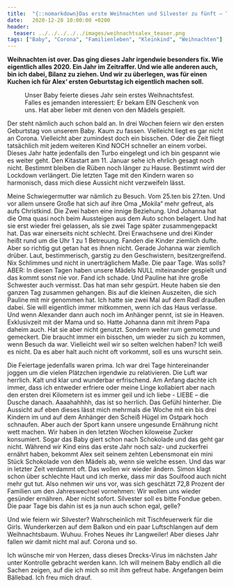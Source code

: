 ```yaml
---
title:  "{::nomarkdown}Das erste Weihnachten und Silvester zu fünft – Tschüss 2020{:/}"
date:   2020-12-28 10:00:00 +0200
header:
  teaser: ../../../../../images/weihnachtsalex_teaser.png
tags: ["Baby", "Corona", "Familienleben", "Kleinkind", "Weihnachten"]
---
```


**Weihnachten ist over. Das ging dieses Jahr irgendwie besonders fix. Wie eigentlich alles 2020. Ein Jahr im Zeitraffer. Und wie alle anderen auch, bin ich dabei, Bilanz zu ziehen. Und wir zu überlegen, was für einen Kuchen ich für Alex‘ ersten Geburtstag ich eigentlich machen soll.**

<figure>
  <img src="../../../../../images/weihnachtsalex.png" alt="">
  <figcaption>Unser Baby feierte dieses Jahr sein erstes Weihnachtsfest. Falles es jemanden interessiert: Er bekam EIN Geschenk von uns. Hat aber lieber mit denen von den Mädels gespielt.</figcaption>
</figure> 

Der steht nämlich auch schon bald an. In drei Wochen feiern wir den ersten Geburtstag von unserem Baby. Kaum zu fassen. Vielleicht liegt es gar nicht an Corona. Vielleicht aber zumindest doch ein bisschen. Oder die Zeit fliegt tatsächlich mit jedem weiteren Kind NOCH schneller an einem vorbei. Dieses Jahr hatte jedenfalls den Turbo eingelegt und ich bin gespannt wie es weiter geht. Den Kitastart am 11. Januar sehe ich ehrlich gesagt noch nicht. Bestimmt bleiben die Rüben noch länger zu Hause. Bestimmt wird der Lockdown verlängert. Die letzten Tage mit den Kindern waren so harmonisch, dass mich diese Aussicht nicht verzweifeln lässt. 

Meine Schwiegermutter war nämlich zu Besuch. Vom 25.ten bis 27.ten. Und vor allem unsere Große hat sich auf ihre Oma „Mokila“ mehr gefreut, als aufs Christkind. Die Zwei haben eine innige Beziehung. Und Johanna hat die Oma quasi noch beim Aussteigen aus dem Auto schon belagert. Und hat sie erst wieder frei gelassen, als sie zwei Tage später zusammengepackt hat. Das war einerseits nicht schlecht. Drei Erwachsene und drei Kinder heißt rund um die Uhr 1 zu 1 Betreuung. Fanden die Kinder ziemlich dufte. Aber so richtig gut getan hat es ihnen nicht. Gerade Johanna war ziemlich drüber. Laut, bestimmerisch, garstig zu den Geschwistern, besitzergreifend. Nix Schlimmes und nicht in unerträglichem Maße. Die paar Tage. Was solls? ABER: In diesen Tagen haben unsere Mädels NULL miteinander gespielt und das kommt sonst nie vor. Fand ich schade. Und Pauline hat ihre große Schwester auch vermisst. Das hat man sehr gespürt. Heute haben sie den ganzen Tag zusammen gehangen. Bis auf die kleinen Auszeiten, die sich Pauline mit mir genommen hat. Ich hatte sie zwei Mal auf dem Radl draußen dabei. Sie will eigentlich immer mitkommen, wenn ich das Haus verlasse. Und wenn Alexander dann auch noch im Anhänger pennt, ist sie in Heaven. Exklusivzeit mit der Mama und so. Hatte Johanna dann mit ihrem Papa daheim auch. Hat sie aber nicht genutzt. Sondern weiter rum gemotzt und gemeckert. Die braucht immer ein bisschen, um wieder zu sich zu kommen, wenn Besuch da war. Vielleicht weil wir so selten welchen haben? Ich weiß es nicht. Da es aber halt auch nicht oft vorkommt, soll es uns wurscht sein. 

Die Feiertage jedenfalls waren prima. Ich war drei Tage hintereinander joggen um die vielen Plätzchen irgendwie zu relativieren. Die Luft war herrlich. Kalt und klar und wunderbar erfrischend. Am Anfang dachte ich immer, dass ich entweder erfriere oder meine Linge kollabiert aber nach den ersten drei Kilometern ist es immer geil und ich liebe - LIEBE – die Dusche danach. Aaaahahhhh, das ist so herrlich. Das Gefühl hinterher. Die Aussicht auf eben dieses lässt mich mehrmals die Woche mit ein bis drei Kindern im und auf dem Anhänger den Scheiß Hügel im Ostpark hoch schnaufen. Aber auch der Sport kann unsere ungesunde Ernährung nicht wett machen. Wir haben in den letzten Wochen kiloweise Zucker konsumiert. Sogar das Baby giert schon nach Schokolade und das geht gar nicht. Während wir Kind eins das erste Jahr noch salz- und zuckerfrei ernährt haben, bekommt Alex seit seinem zehten Lebensmonat ein mini Stück Schokolade von den Mädels ab, wenn sie welche essen. Und das war in letzter Zeit verdammt oft. Das wollen wir wieder ändern. Simon klagt schon über schlechte Haut und ich merke, dass mir das Soulfood auch nicht mehr gut tut. Also nehmen wir uns vor, was sich geschätzt 72,8 Prozent der Familien um den Jahreswechsel vornehmen: Wir wollen uns wieder gesünder ernähren. Aber nicht sofort. Silvester soll es bitte Fondue geben. Die paar Tage bis dahin ist es ja nun auch schon egal, gelle?

Und wie feiern wir Silvester? Wahrscheinlich mit Tischfeuerwerk für die Girls. Wunderkerzen auf dem Balkon und ein paar Luftschlangen auf dem Weihnachtsbaum. Wuhuu. Frohes Neues ihr Langweiler! Aber dieses Jahr fallen wir damit nicht mal auf. Corona und so. 

Ich wünsche mir von Herzen, dass dieses Drecks-Virus im nächsten Jahr unter Kontrolle gebracht werden kann. Ich will meinem Baby endlich all die Sachen zeigen, auf die ich mich so mit ihm gefreut habe. Angefangen beim Bällebad. Ich freu mich drauf. 










 








 

   



















  












 






 





  


  






					 


 
 








